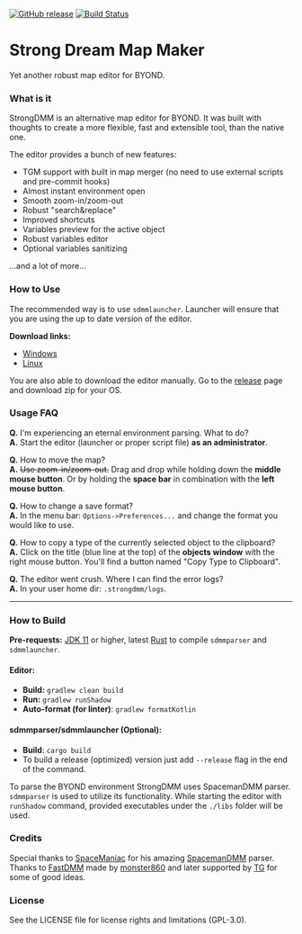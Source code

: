 [![GitHub release](https://img.shields.io/github/release/SpaiR/StrongDMM.svg?label=StrongDMM)](https://github.com/SpaiR/StrongDMM/releases/latest)
[![Build Status](https://travis-ci.org/SpaiR/StrongDMM.svg?branch=master)](https://travis-ci.org/SpaiR/StrongDMM)

# Strong Dream Map Maker
Yet another robust map editor for BYOND.

### What is it
StrongDMM is an alternative map editor for BYOND. It was built with thoughts to create a more flexible, fast and extensible tool,
than the native one.

The editor provides a bunch of new features:
 * TGM support with built in map merger (no need to use external scripts and pre-commit hooks)
 * Almost instant environment open
 * Smooth zoom-in/zoom-out
 * Robust "search&replace"
 * Improved shortcuts
 * Variables preview for the active object
 * Robust variables editor
 * Optional variables sanitizing

...and a lot of more...

### How to Use
The recommended way is to use `sdmmlauncher`. Launcher will ensure that you are using the up to date version of the editor.

**Download links:**
* [Windows](https://github.com/SpaiR/StrongDMM/releases/download/v1.0.0/sdmmlauncher.exe)
* [Linux](https://github.com/SpaiR/StrongDMM/releases/download/v1.0.0/sdmmlauncher)

You are also able to download the editor manually. Go to the [release](https://github.com/SpaiR/StrongDMM/releases/latest)
page and download zip for your OS.

### Usage FAQ
**Q.** I'm experiencing an eternal environment parsing. What to do?<br>
**A.** Start the editor (launcher or proper script file) **as an administrator**.

**Q.** How to move the map?<br>
**A.** ~~Use zoom-in/zoom-out.~~ Drag and drop while holding down the **middle mouse button**. 
Or by holding the **space bar** in combination with the **left mouse button**.

**Q.** How to change a save format?<br>
**A.** In the menu bar: `Options->Preferences...` and change the format you would like to use.

**Q.** How to copy a type of the currently selected object to the clipboard?<br>
**A.** Click on the title (blue line at the top) of the **objects window** with the right mouse button. 
You'll find a button named "Copy Type to Clipboard".

**Q.** The editor went crush. Where I can find the error logs?<br>
**A.** In your user home dir: `.strongdmm/logs`.

<hr>

### How to Build
**Pre-requests:** [JDK 11](https://adoptopenjdk.net/?variant=openjdk11&jvmVariant=hotspot) or higher, latest
[Rust](https://www.rust-lang.org/) to compile `sdmmparser` and `sdmmlauncher`.

#### Editor:
- **Build:** `gradlew clean build`
- **Run:** `gradlew runShadow`
- **Auto-format (for linter)**: `gradlew formatKotlin`

#### sdmmparser/sdmmlauncher (Optional):
- **Build**: `cargo build`
- To build a release (optimized) version just add `--release` flag in the end of the command.

To parse the BYOND environment StrongDMM uses SpacemanDMM parser. `sdmmparser` is used to utilize its functionality.
While starting the editor with `runShadow` command, provided executables under the `./libs` folder will be used.

### Credits
Special thanks to [SpaceManiac](https://github.com/SpaceManiac) for his amazing [SpacemanDMM](https://github.com/SpaceManiac/SpacemanDMM) parser.<br>
Thanks to [FastDMM](https://github.com/monster860/FastDMM) made by [monster860](https://github.com/monster860)
and later supported by [TG](https://github.com/tgstation/FastDMM) for some of good ideas.

### License
See the LICENSE file for license rights and limitations (GPL-3.0).
